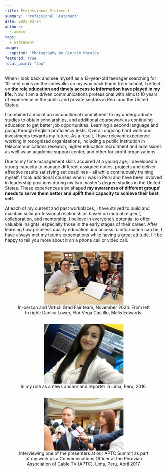 ```yaml
---
title: Professional Statement
summary: 'Professional Statement'
date: 2025-03-24
authors:
  - admin
tags:
  - Statement
image:
  caption: 'Photography by Giorgio Morales'
featured: true
focal_point: "top"
---
```


When I look back and see myself as a 13-year-old teenager searching for 10-cent coins on the sidewalks on my way back home from school, I reflect on **the role education and timely access to information have played in my life.** Now, I am a driven communications professional with almost 10 years of experience in the public and private sectors in Peru and the United States. 

I combined a mix of an unconditional commitment to my undergraduate studies to obtain scholarships, and additional coursework as continuing education to get better job opportunities. Learning a second language and going through English proficiency tests. Overall ongoing hard work and investments towards my future. As a result, I have relevant experience working in recognized organizations, including a public institution in telecommunications research, higher education recruitment and admissions as well as an academic support center, and other for-profit organizations. 

Due to my time management skills acquired at a young age, I developed a strong capacity to manage different assigned duties, projects and deliver effective results satisfying set deadlines - all while continuously training myself. I took additional courses when I was in Peru and have been involved in leadership positions during my two master’s degree studies in the United States. These experiences also shaped **my awareness of different groups’ needs to serve them better and uplift their capacity to achieve their best self.** 

At each of my current and past workplaces, I have strived to build and maintain solid professional relationships based on mutual respect, collaboration, and mentorship. I believe in everyone’s potential to offer valuable insights, especially those in the early stages of their career. After learning how priceless quality education and access to information can be, I have always met my team’s expectations while having a great attitude. I’ll be happy to tell you more about it on a phone call or video call. 


<div style="display: flex; justify-content: center;">
  <figure style="text-align: center;">
    <img src="a.jpg" alt="figure" width="60%" style="margin-left: auto; margin-right: auto; display: block;">
    <figcaption>In-person and Virtual Grad Fair team, November 2024. From left to right: Danica Lower, Flor Vega Castillo, Melis Edwards.
  </figcaption>
  </figure>
 </div>

<div style="display: flex; justify-content: center;">
  <figure style="text-align: center;">
    <img src="b.jpg" alt="figure" width="60%" style="margin-left: auto; margin-right: auto; display: block;">
    <figcaption>In my role as a news anchor and reporter in Lima, Peru, 2016.
  </figcaption>
  </figure>
 </div>

<div style="display: flex; justify-content: center;">
  <figure style="text-align: center;">
    <img src="c.jpg" alt="figure" width="60%" style="margin-left: auto; margin-right: auto; display: block;">
    <figcaption>Interviewing one of the presenters at our APTC Summit as part of my work as a Communications Officer at the Peruvian Association of Cable TV (APTC). Lima, Peru, April 2017.
  </figcaption>
  </figure>
 </div>

